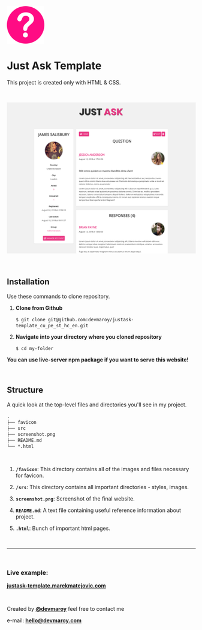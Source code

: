 <img src="./src/img/logo/logo.png" width="100">

# **Just Ask Template**

This project is created only with HTML &amp; CSS.

<br>

![](screenshot.png)

<br>

## Installation

Use these commands to clone repository.

1. **Clone from Github**

   ```
   $ git clone git@github.com:devmaroy/justask-template_cu_pe_st_hc_en.git
   ```

2. **Navigate into your directory where you cloned repository**

   ```
   $ cd my-folder
   ```

**You can use live-server npm package if you want to serve this website!**

<br>

## Structure

A quick look at the top-level files and directories you'll see in my project.

    .
    ├── favicon
    ├── src
    ├── screenshot.png
    ├── README.md
    └── *.html

<br>

1.  **`/favicon`**: This directory contains all of the images and files necessary for favicon.

2.  **`/srs`**: This directory contains all important directories - styles, images.

3.  **`screenshot.png`**: Screenshot of the final website.

4.  **`README.md`**: A text file containing useful reference information about
    project.

5.  **`.html`**: Bunch of important html pages.

<br>

<hr>

<br>

### Live example:

**[justask-template.marekmatejovic.com](https://justask-template.marekmatejovic.com)**

<br>

Created by **[@devmaroy](https://twitter.com/devmaroy)** feel free to contact me

e-mail: **[hello@devmaroy.com](mailto:hello@devmaroy.com?subject=[GitHub]%20justask-template_cu_pe_st_hc_en)**
